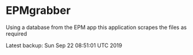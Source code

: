 # EPMgrabber
Using a database from the EPM app this application scrapes the files as required


Latest backup: Sun Sep 22 08:51:01 UTC 2019
